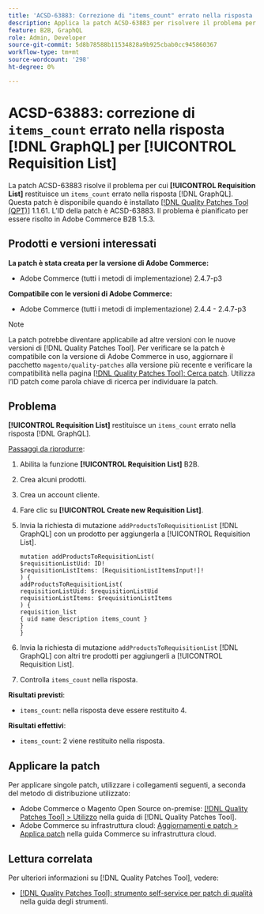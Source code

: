 ```yaml
---
title: 'ACSD-63883: Correzione di "items_count" errato nella risposta  [!DNL GraphQL]  per [!UICONTROL Requisition List]'
description: Applica la patch ACSD-63883 per risolvere il problema per cui [!UICONTROL Requisition List] restituisce un "items_count" errato nella risposta  [!DNL GraphQL] .
feature: B2B, GraphQL
role: Admin, Developer
source-git-commit: 5d8b78588b11534828a9b925cbab0cc945860367
workflow-type: tm+mt
source-wordcount: '298'
ht-degree: 0%

---
```


# ACSD-63883: correzione di `items_count` errato nella risposta [!DNL GraphQL] per [!UICONTROL Requisition List]

La patch ACSD-63883 risolve il problema per cui **[!UICONTROL Requisition List]** restituisce un `items_count` errato nella risposta [!DNL GraphQL]. Questa patch è disponibile quando è installato [[!DNL Quality Patches Tool (QPT)]](/help/tools/quality-patches-tool/quality-patches-tool-to-self-serve-quality-patches.md) 1.1.61. L’ID della patch è ACSD-63883. Il problema è pianificato per essere risolto in Adobe Commerce B2B 1.5.3.

## Prodotti e versioni interessati

**La patch è stata creata per la versione di Adobe Commerce:**

* Adobe Commerce (tutti i metodi di implementazione) 2.4.7-p3

**Compatibile con le versioni di Adobe Commerce:**

* Adobe Commerce (tutti i metodi di implementazione) 2.4.4 - 2.4.7-p3

>[!NOTE]
>
>La patch potrebbe diventare applicabile ad altre versioni con le nuove versioni di [!DNL Quality Patches Tool]. Per verificare se la patch è compatibile con la versione di Adobe Commerce in uso, aggiornare il pacchetto `magento/quality-patches` alla versione più recente e verificare la compatibilità nella pagina [[!DNL Quality Patches Tool]: Cerca patch](https://experienceleague.adobe.com/tools/commerce-quality-patches/index.html). Utilizza l’ID patch come parola chiave di ricerca per individuare la patch.

## Problema

**[!UICONTROL Requisition List]** restituisce un `items_count` errato nella risposta [!DNL GraphQL].


<u>Passaggi da riprodurre</u>:

1. Abilita la funzione **[!UICONTROL Requisition List]** B2B.
1. Crea alcuni prodotti.
1. Crea un account cliente.
1. Fare clic su **[!UICONTROL Create new Requisition List]**.
1. Invia la richiesta di mutazione `addProductsToRequisitionList` [!DNL GraphQL] con un prodotto per aggiungerla a [!UICONTROL Requisition List].

   ```
   mutation addProductsToRequisitionList(
   $requisitionListUid: ID!
   $requisitionListItems: [RequisitionListItemsInput!]!
   ) {
   addProductsToRequisitionList(
   requisitionListUid: $requisitionListUid
   requisitionListItems: $requisitionListItems
   ) {
   requisition_list
   { uid name description items_count }
   }
   }
   ```

1. Invia la richiesta di mutazione `addProductsToRequisitionList` [!DNL GraphQL] con altri tre prodotti per aggiungerli a [!UICONTROL Requisition List].
1. Controlla `items_count` nella risposta.

**Risultati previsti**:

* `items_count`: nella risposta deve essere restituito 4.

**Risultati effettivi**:

* `items_count`: 2 viene restituito nella risposta.

## Applicare la patch

Per applicare singole patch, utilizzare i collegamenti seguenti, a seconda del metodo di distribuzione utilizzato:

* Adobe Commerce o Magento Open Source on-premise: [[!DNL Quality Patches Tool] > Utilizzo](/help/tools/quality-patches-tool/usage.md) nella guida di [!DNL Quality Patches Tool].
* Adobe Commerce su infrastruttura cloud: [Aggiornamenti e patch > Applica patch](https://experienceleague.adobe.com/docs/commerce-cloud-service/user-guide/develop/upgrade/apply-patches.html) nella guida Commerce su infrastruttura cloud.


## Lettura correlata

Per ulteriori informazioni su [!DNL Quality Patches Tool], vedere:

* [[!DNL Quality Patches Tool]: strumento self-service per patch di qualità](/help/tools/quality-patches-tool/quality-patches-tool-to-self-serve-quality-patches.md) nella guida degli strumenti.
